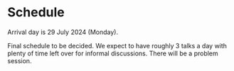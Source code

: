 # Schedule

Arrival day is 29 July 2024 (Monday).

Final schedule to be decided. We expect to have roughly 3 talks a day with plenty of time left over for informal discussions. There will be a problem session. 

